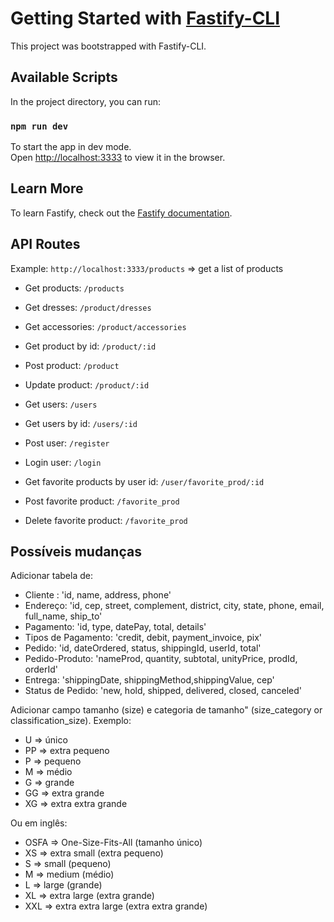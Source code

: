 # Getting Started with [Fastify-CLI](https://www.npmjs.com/package/fastify-cli)

This project was bootstrapped with Fastify-CLI.

## Available Scripts

In the project directory, you can run:

### `npm run dev`

To start the app in dev mode.\
Open [http://localhost:3333](http://localhost:3333) to view it in the browser.

## Learn More

To learn Fastify, check out the [Fastify documentation](https://www.fastify.io/docs/latest/).

## API Routes

Example: `http://localhost:3333/products` => get a list of products

- Get products: `/products`
- Get dresses: `/product/dresses`
- Get accessories: `/product/accessories`
- Get product by id: `/product/:id`
- Post product: `/product`
- Update product: `/product/:id`

- Get users: `/users`
- Get users by id: `/users/:id`
- Post user: `/register`
- Login user: `/login`

- Get favorite products by user id: `/user/favorite_prod/:id`
- Post favorite product: `/favorite_prod`
- Delete favorite product: `/favorite_prod`

## Possíveis mudanças

Adicionar tabela de:

- Cliente : 'id, name, address, phone'
- Endereço: 'id, cep, street, complement, district, city, state, phone, email, full_name, ship_to'
- Pagamento: 'id, type, datePay, total, details'
- Tipos de Pagamento: 'credit, debit, payment_invoice, pix'
- Pedido: 'id, dateOrdered, status, shippingId, userId, total'
- Pedido-Produto: 'nameProd, quantity, subtotal, unityPrice, prodId, orderId'
- Entrega: 'shippingDate, shippingMethod,shippingValue, cep'
- Status de Pedido: 'new, hold, shipped, delivered, closed, canceled'

Adicionar campo tamanho (size) e categoria de tamanho" (size_category or classification_size).
Exemplo:

- U => único
- PP => extra pequeno
- P => pequeno
- M => médio
- G => grande
- GG => extra grande
- XG => extra extra grande

Ou em inglês:

- OSFA => One-Size-Fits-All (tamanho único)
- XS => extra small (extra pequeno)
- S => small (pequeno)
- M => medium (médio)
- L => large (grande)
- XL => extra large (extra grande)
- XXL => extra extra large (extra extra grande)
